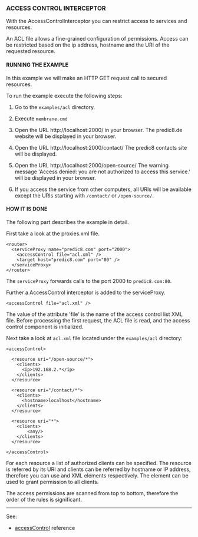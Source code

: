 ### ACCESS CONTROL INTERCEPTOR

With the AccessControlInterceptor you can restrict access to services and resources.

An ACL file allows a fine-grained configuration of permissions. Access can be restricted based on the ip address,  hostname and the URI of the requested resource.


#### RUNNING THE EXAMPLE

In this example we will make an HTTP GET request call to secured resources. 

To run the example execute the following steps:

1. Go to the `examples/acl` directory.

2. Execute `membrane.cmd`

3. Open the URL http://localhost:2000/ in your browser. 
   The predic8.de website will be displayed in your browser.

4. Open the URL http://localhost:2000/contact/
   The predic8 contacts site will be displayed. 
    
5. Open the URL http://localhost:2000/open-source/ 
   The warning message 'Access denied: you are not authorized to access this service.' will be displayed in your browser.    

6. If you access the service from other computers, all URIs will be available except the URIs starting with `/contact/` or `/open-source/`. 	


#### HOW IT IS DONE

The following part describes the example in detail.  

First take a look at the proxies.xml file.

```
<router>
  <serviceProxy name="predic8.com" port="2000">
    <accessControl file="acl.xml" />
    <target host="predic8.com" port="80" />
  </serviceProxy>
</router>
```
The `serviceProxy` forwards calls to the port 2000 to `predic8.com:80`. 

Further a AccessControl interceptor is added to the serviceProxy.

```
<accessControl file="acl.xml" />
```

The value of the attribute 'file' is the name of the access control list XML file. 
Before processing the first request, the ACL file is read, and the access control component is initialized. 

Next take a look at `acl.xml` file located under the `examples/acl` directory:

```
<accessControl>
	
  <resource uri="/open-source/*">
    <clients>
	  <ip>192.168.2.*</ip>
    </clients>
  </resource>
    
  <resource uri="/contact/*">
    <clients>
	  <hostname>localhost</hostname>
	</clients>
  </resource>
    
  <resource uri="*">
	<clients>
	    <any/>
	</clients>
  </resource>
    
</accessControl>   
```

For each resource a list of authorized clients can be specified.  The resource is referred by its URI and 
clients can be referred by hostname or IP address, therefore you can use <hostname> and <ip> XML elements respectively.
The element <any> can be used to grant permission to all clients.

The access permissions are scanned from top to bottom, therefore the order of the rules is significant.

---
See:
- [accessControl](https://membrane-soa.org/api-gateway-doc/current/configuration/reference/accessControl.htm) reference





  





